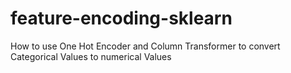 # feature-encoding-sklearn
How to use One Hot Encoder and Column Transformer to convert Categorical Values to numerical Values
